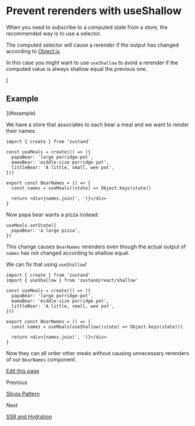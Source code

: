 Prevent rerenders with useShallow
=================================

When you need to subscribe to a computed state from a store, the recommended way is to use a selector.

The computed selector will cause a rerender if the output has changed according to [Object.is](https://developer.mozilla.org/en-US/docs/Web/JavaScript/Reference/Global_Objects/Object/is?retiredLocale=it).

In this case you might want to use `useShallow` to avoid a rerender if the computed value is always shallow equal the previous one.

[

Example
-------

](#example)

We have a store that associates to each bear a meal and we want to render their names.

    import { create } from 'zustand'
    
    const useMeals = create(() => ({
      papaBear: 'large porridge-pot',
      mamaBear: 'middle-size porridge pot',
      littleBear: 'A little, small, wee pot',
    }))
    
    export const BearNames = () => {
      const names = useMeals((state) => Object.keys(state))
    
      return <div>{names.join(', ')}</div>
    }
    

Now papa bear wants a pizza instead:

    useMeals.setState({
      papaBear: 'a large pizza',
    })
    

This change causes `BearNames` rerenders even though the actual output of `names` has not changed according to shallow equal.

We can fix that using `useShallow`!

    import { create } from 'zustand'
    import { useShallow } from 'zustand/react/shallow'
    
    const useMeals = create(() => ({
      papaBear: 'large porridge-pot',
      mamaBear: 'middle-size porridge pot',
      littleBear: 'A little, small, wee pot',
    }))
    
    export const BearNames = () => {
      const names = useMeals(useShallow((state) => Object.keys(state)))
    
      return <div>{names.join(', ')}</div>
    }
    

Now they can all order other meals without causing unnecessary rerenders of our `BearNames` component.

[Edit this page](https://github.com/pmndrs/zustand/edit/main/docs/guides/prevent-rerenders-with-use-shallow.md)

Previous

[Slices Pattern](/guides/slices-pattern)

Next

[SSR and Hydration](/guides/ssr-and-hydration)